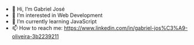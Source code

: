 - 👋 Hi, I’m Gabriel José
- 👀 I’m interested in Web Development
- 🌱 I’m currently learning JavaScript
- 📫 How to reach me: https://www.linkedin.com/in/gabriel-jos%C3%A9-oliveira-3b2239211

<!---
gjoliveira/gjoliveira is a ✨ special ✨ repository because its `README.md` (this file) appears on your GitHub profile.
You can click the Preview link to take a look at your changes.
--->
